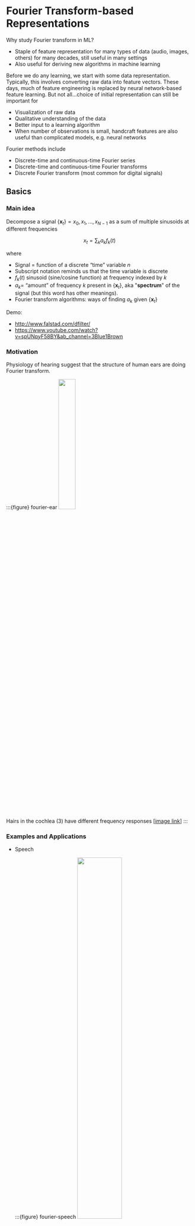 # Fourier Transform-based Representations

Why study Fourier transform in ML?

- Staple of feature representation for many types of data (audio, images, others) for many decades, still useful in many settings
- Also useful for deriving new algorithms in machine learning

Before we do any learning, we start with some data representation. Typically, this involves converting raw data into feature vectors. These days, much of feature engineering is replaced by neural network-based feature learning. But not all...choice of initial representation can still be important for

- Visualization of raw data
- Qualitative understanding of the data
- Better input to a learning algorithm
- When number of observations is small, handcraft features are also useful than complicated models, e.g. neural networks

Fourier methods include

- Discrete-time and continuous-time Fourier series
- Discrete-time and continuous-time Fourier transforms
- Discrete Fourier transform (most common for digital signals)



## Basics

### Main idea

Decompose a signal $\left\{ \boldsymbol{x} _t \right\}=x_0, x_1, \ldots, x_{N-1}$ as a sum of multiple sinusoids at different frequencies

$$x_t=\sum_{k} a_{k} f_{k}(t)$$

where

- Signal = function of a discrete “time” variable $n$
- Subscript notation reminds us that the time variable is discrete
- $f_k(t)$ sinusoid (sine/cosine function) at frequency indexed by $k$
- $a_k =$ “amount” of frequency $k$ present in $\left\{ \boldsymbol{x} _t \right\}$, aka "**spectrum**" of the signal (but this word has other meanings).
- Fourier transform algorithms: ways of finding $a_k$ given $\left\{ \boldsymbol{x} _t \right\}$

Demo:
- http://www.falstad.com/dfilter/
- https://www.youtube.com/watch?v=spUNpyF58BY&ab_channel=3Blue1Brown

### Motivation

Physiology of hearing suggest that the structure of human ears are doing Fourier transform.

:::{figure} fourier-ear
<img src="../imgs/fourier-ear.png" width = "30%" alt=""/>

Hairs in the cochlea (3) have different frequency responses [[image link](http://texasearcenter.com)]
:::


### Examples and Applications

- Speech

  :::{figure} fourier-speech
  <img src="../imgs/spectral-clustering-speech-sep.png" width = "50%" alt=""/>

  Separate components from a speech (apply FT to rolling windows)
  :::

- Financial market data
- Weather data
- Medical imaging, other scientific imaging
- Image compression (e.g. JPEG)


Applications to machine learning

- Feature extraction, compression and de-noising of speech/images: Can be an important precursor to unsupervised (or supervised) learning
- Approximating kernels [Rahimi & Recht 2007]
- Speeding up convolutional neural networks [Mathieu et al. 2013]
- Analyzing and regularizating neural networks [Aghazadeh et al. 2020]


## Discrete Fourier Transform (DFT)

We often start with a very long signal and compute its spectrum over sub-sequences (“windows”) of fixed length $N$ starting at sample $t$

$$
\left\{ \boldsymbol{x}_t \right\} = x_t, x_{t+1}, \ldots x_{t+N-1}
$$

### Transformation

```{margin}
Euler's relation $e^{j a}=\cos (a)+j \sin (a)$ is used in derivation
```

The *discrete Fourier transform* (DFT) transforms $\left\{ \boldsymbol{x}_t \right\}$ into another sequence $\left\{ \boldsymbol{X} _k \right\} = X_0, X_1, \ldots, X_{N-1}$ where

$$
X_k=\sum_{n=t}^{t+N-1} x_n e^{-j 2 \pi k n / N}, \quad k=0, \ldots, N-1
$$

- The DFT $\left\{ \boldsymbol{X} _k \right\}$ is also called the **spectrum**. $X_k$ is the value of the spectrum at the $k$-th frequency
- Equivalently, we can consider $k = −N/2,...,0,...,N/2$, i.e. the sequence is $N$-periodic. Sometimes people write $\sum_{n=<N>}$ for simplicity
- The fast Fourier transform (FFT) is an algorithm used to compute DFT for window length $M = 2m$ for some $m$.
- After doing this for all frames (windows) of a signal, the result is a
**spectrogram**
- $X_k$ is in general complex-valued
  - often only the real part of it is used. (Why complex numbers? Real-world signals are real... but complex signals are often much easier to analyze)
  - we often use only its magnitude or phase

- units:
  - Each time sample n corresponds to a time in seconds
  - Each frequency sample k corresponds to a frequency $f(k) = \frac{k}{N} R$ in Hz, where R is the sampling rate.

Important property: Spectra of real signals are conjugate-symmetric

- Magnitude is symmetric about $k = 0$ (equivalently about $N/2$)
- Phase is anti-symmetric about $k = 0$ (equivalently about $N/2$)
- So we need only think about positive frequencies


### Relation between $X_k$ and $a_k$


For historical reasons we will define $X_k=N a_k$, i.e.

$$
a_{k}=\frac{1}{N} \sum_{n=<N>} x_n e^{-j k \omega_{0} n}
$$

which is called the **analysis equation**.

The decomposition is called the **synthesis equation**

$$
x_n=\sum_{k=<N>} a_{k} e^{j k \omega_{0} n}
$$

Note that

- $ω0 = 2π/N$
- Notation: Sometimes written $x_n \leftrightarrow a_k$
- Convenient to think of $a_k$ as being defined for all $k$, although we only need a subset of $N$ of them: $a_{k+N} = a_k$
- Since $x_n$ is periodic, it is specified uniquely by only $N$ numbers, either in time or in frequency domain


### Examples

Cosine function

$$
\begin{aligned}
x_n &=\cos \left(\frac{\pi}{4} n\right) \\
&=\frac{1}{2}\left(e^{j \pi n / 4}+e^{-j \pi n / 4}\right) \\
\Longrightarrow \omega_{0} &=\pi / 4, N=8, a_{1}=a_{-1}=1 / 2, X[1]=X[-1]=8 \frac{1}{2}=4
\end{aligned}
$$

Sine function

$$
\begin{aligned}
x_n &=\sin \left(\frac{\pi}{4} n\right) \\
&=\frac{1}{2 j}\left(e^{j \pi n / 4}-e^{-j \pi n / 4}\right) \\
\Longrightarrow \omega_{0} &=\pi / 4, N=8, a_{1}=\frac{1}{2 j}, a_{-1}=-\frac{1}{2 j}
\end{aligned}
$$



## Continuous-time Fourier Transform

Even though we mainly deal with digitized data, we sometimes wish to reason about continuous-time functions. Continuous-time Fourier transform describes signals as continuous “sums” (integrals) of sinusoids at arbitrary frequency $\omega$.


$$\begin{aligned}
x(t) &=\frac{1}{2 \pi} \int_{-\infty}^{\infty} X(j \omega) e^{j \omega t} \mathrm{~d} \omega &\text { Synthesis equation } \\
X(j \omega) &=\int_{-\infty}^{\infty} x(t) e^{-j \omega t}  \mathrm{~d} t & \text { Analysis equation }
\end{aligned}$$

## 2-D Discrete-“time” Fourier series/transforms

$$
\begin{aligned}
X_{k l}=& \frac{1}{M N} \sum_{<N>} \sum_{<M>} x[m, n] e^{-j 2 \pi(n k / N+m l / M)} \\
& \text{where }  0 \leq k \leq N-1,0 \leq l \leq M-1 \\
x[m, n]=& \sum_{k=0}^{N-1} \sum_{l=0}^{M-1} X_{k l} e^{j 2 \pi(n k / N+m l / M)}
\end{aligned}
$$

- Equivalent to 1-D transforms when one frequency dim is **fixed**.

- 2-D fast Fourier transform requires $M N (\log _{2} M) (\log _{2} N)$ operations.

## 2-D Discrete-"time" convolution

$$
y\left[n_{1}, n_{2}\right]=x\left[n_{1}, n_{2}\right] * h\left[n_{1}, n_{2}\right]=\sum_{k_{1}=-\infty}^{\infty} \sum_{k_{2}=-\infty}^{\infty} x\left[k_{1}, k_{2}\right] h\left[n_{1}-k_{1}, n_{2}-k_{2}\right]
$$

- This is the operation being done in convolutional neural networks, on the image $x$ and the filter $h$.
- But we typically don’t bother with flipping the filter and state it as a dot product
- The properties of convolution tell us $Y_{k l}=X_{k l} H_{k l}$

## Applications to Machine Learning

### Random Fourier Features

We introduced that computing kernel matrix is computationally expensive. We can approximate $\phi(\boldsymbol{x})$ corresponding to a given kernel.

Theorem (Bochner’s)
: Shift-invariant kernels (only depends on the difference $\boldsymbol{x} -\boldsymbol{y} $) are $n$-dimensional continuous Fourier transforms of some probability distribution $p(\boldsymbol{\omega} )$,


$$
k(\boldsymbol{x} , \boldsymbol{y} )=k(\boldsymbol{x} -\boldsymbol{y} )=\int p(\boldsymbol{\omega} ) e^{j \boldsymbol{\omega}  ^{\top} (\boldsymbol{x} -\boldsymbol{y} )} \mathrm{~d} w=\mathbb{E}_{\omega}\left[\xi_{\omega}(\boldsymbol{x} ) \xi_{\omega}(\boldsymbol{y} )^{*}\right]
$$

where $\xi_{\omega}(\boldsymbol{x} )=e^{j \boldsymbol{\omega}  ^{\top}  \boldsymbol{y} }$.

So, we can estimate the kernel by **averaging** a bunch of such products for various random drawn values of $\boldsymbol{\omega}$.

Idea: Use a feature map $\phi(\boldsymbol{x})$ that is a concatenation of a bunch of $\xi$’s. Then we have an explicit nonlinear map, and no need to do large kernel computations!

For Gaussian, Laplacian and Cauchy kernel, $p(\boldsymbol{\omega})$ is easy to find.


$$
\begin{array}{lll}
\text { Kernel Name } & k(\Delta) & p(\boldsymbol{\omega}) \\
\hline \text { Gaussian } & e^{-\frac{\|\Delta\|_{2}^{2}}{2}} & (2 \pi)^{-\frac{D}{2}} e^{-\frac{\|\omega\|_{2}^{2}}{2}} \\
\text { Laplacian } & e^{-\|\Delta\|_{1}} & \prod_{d} \frac{1}{\pi\left(1+\boldsymbol{\omega}_{d}^{2}\right)} \\
\text { Cauchy } & \prod_{d} \frac{2}{1+\Delta_{d}^{2}} & e^{-\|\Delta\|_{1}}
\end{array}
$$



---
**Algorithm**: Random Fourier Features.

---
- Require: A positive definite shift-invariant kernel $k(\boldsymbol{x}, \boldsymbol{y})=k(\boldsymbol{x}-\boldsymbol{y})$
- Ensure: A randomized feature map $\boldsymbol{z}(\boldsymbol{x}): \mathcal{R}^{d} \rightarrow \mathcal{R}^{2 D}$ so that $\boldsymbol{z}(\boldsymbol{x})^{\prime} \boldsymbol{z}(\boldsymbol{y}) \approx k(\boldsymbol{x}-\boldsymbol{y})$
- Compute the Fourier transform  $p$ of the kernel $k: p(\boldsymbol{\omega} )=\frac{1}{2 \pi} \int e^{-j \boldsymbol{\omega} ^{\top}  \Delta} k(\Delta) \mathrm{~d} \Delta$
- Draw $D \text { iid samples } \boldsymbol{\omega}_{1}, \cdots, \boldsymbol{\omega}_{D} \in \mathcal{R}^{d} \text { from } p$
- Let $\boldsymbol{z}(\boldsymbol{x}) \equiv \sqrt{\frac{1}{D}}\left[\cos \left( \boldsymbol{\omega} _{1}^{\prime} \boldsymbol{x}\right) \cdots \cos \left(\boldsymbol{\omega}_{D}^{\prime} \boldsymbol{x}\right) \sin \left(\boldsymbol{\omega}_{1}^{\prime} \boldsymbol{x}\right) \cdots \sin \left(\boldsymbol{\omega}_{D}^{\prime} \boldsymbol{x}\right)\right]^{\prime}$
---


### Faster CNN Training

In-between two convolutional layers of depth $d_1$ and $d_2$, the number of convolution computation is $d_1 \times d_2$ in forward propagation. Fourier transform based convolution can speed up this process. [Mathieu, Henaff, LeCun, "Fast Training of Convolutional Networks through FFTs", arXiv. 2013]

Today there are other methods that speed up CNN training.

